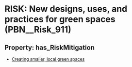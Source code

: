 # RISK: __New designs, uses, and practices for green spaces__ (PBN__Risk_911)

## Property: has_RiskMitigation

* [Creating smaller, local green spaces](PBN__RiskMitigation_1257)

